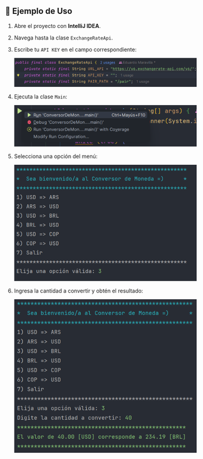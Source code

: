 ## 📌 Ejemplo de Uso

1. Abre el proyecto con **IntelliJ IDEA**.
2. Navega hasta la clase `ExchangeRateApi`.
3. Escribe tu `API KEY` en el campo correspondiente:

   ![API_KEY](images/img.png)

4. Ejecuta la clase `Main`:

   ![Main](images/img_1.png)

5. Selecciona una opción del menú:

   ![Menu](images/img_2.png)

6. Ingresa la cantidad a convertir y obtén el resultado:

   ![Resultado](images/img_3.png)
